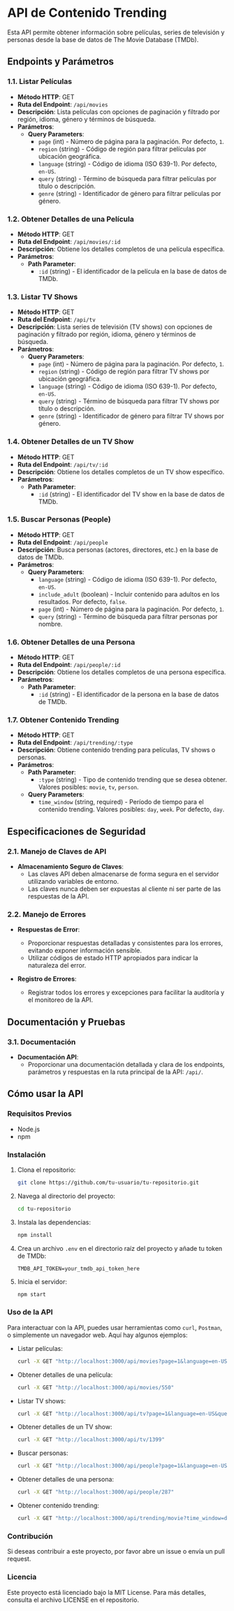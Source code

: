 # API de Contenido Trending

Esta API permite obtener información sobre películas, series de televisión y personas desde la base de datos de The Movie Database (TMDb). 

## Endpoints y Parámetros

### 1.1. Listar Películas
- **Método HTTP**: GET
- **Ruta del Endpoint**: `/api/movies`
- **Descripción**: Lista películas con opciones de paginación y filtrado por región, idioma, género y términos de búsqueda.
- **Parámetros**:
  - **Query Parameters**:
    - `page` (int) - Número de página para la paginación. Por defecto, `1`.
    - `region` (string) - Código de región para filtrar películas por ubicación geográfica.
    - `language` (string) - Código de idioma (ISO 639-1). Por defecto, `en-US`.
    - `query` (string) - Término de búsqueda para filtrar películas por título o descripción.
    - `genre` (string) - Identificador de género para filtrar películas por género.

### 1.2. Obtener Detalles de una Película
- **Método HTTP**: GET
- **Ruta del Endpoint**: `/api/movies/:id`
- **Descripción**: Obtiene los detalles completos de una película específica.
- **Parámetros**:
  - **Path Parameter**:
    - `:id` (string) - El identificador de la película en la base de datos de TMDb.

### 1.3. Listar TV Shows
- **Método HTTP**: GET
- **Ruta del Endpoint**: `/api/tv`
- **Descripción**: Lista series de televisión (TV shows) con opciones de paginación y filtrado por región, idioma, género y términos de búsqueda.
- **Parámetros**:
  - **Query Parameters**:
    - `page` (int) - Número de página para la paginación. Por defecto, `1`.
    - `region` (string) - Código de región para filtrar TV shows por ubicación geográfica.
    - `language` (string) - Código de idioma (ISO 639-1). Por defecto, `en-US`.
    - `query` (string) - Término de búsqueda para filtrar TV shows por título o descripción.
    - `genre` (string) - Identificador de género para filtrar TV shows por género.

### 1.4. Obtener Detalles de un TV Show
- **Método HTTP**: GET
- **Ruta del Endpoint**: `/api/tv/:id`
- **Descripción**: Obtiene los detalles completos de un TV show específico.
- **Parámetros**:
  - **Path Parameter**:
    - `:id` (string) - El identificador del TV show en la base de datos de TMDb.

### 1.5. Buscar Personas (People)
- **Método HTTP**: GET
- **Ruta del Endpoint**: `/api/people`
- **Descripción**: Busca personas (actores, directores, etc.) en la base de datos de TMDb.
- **Parámetros**:
  - **Query Parameters**:
    - `language` (string) - Código de idioma (ISO 639-1). Por defecto, `en-US`.
    - `include_adult` (boolean) - Incluir contenido para adultos en los resultados. Por defecto, `false`.
    - `page` (int) - Número de página para la paginación. Por defecto, `1`.
    - `query` (string) - Término de búsqueda para filtrar personas por nombre.

### 1.6. Obtener Detalles de una Persona
- **Método HTTP**: GET
- **Ruta del Endpoint**: `/api/people/:id`
- **Descripción**: Obtiene los detalles completos de una persona específica.
- **Parámetros**:
  - **Path Parameter**:
    - `:id` (string) - El identificador de la persona en la base de datos de TMDb.

### 1.7. Obtener Contenido Trending
- **Método HTTP**: GET
- **Ruta del Endpoint**: `/api/trending/:type`
- **Descripción**: Obtiene contenido trending para películas, TV shows o personas.
- **Parámetros**:
  - **Path Parameter**:
    - `:type` (string) - Tipo de contenido trending que se desea obtener. Valores posibles: `movie`, `tv`, `person`.
  - **Query Parameters**:
    - `time_window` (string, required) - Período de tiempo para el contenido trending. Valores posibles: `day`, `week`. Por defecto, `day`.

## Especificaciones de Seguridad

### 2.1. Manejo de Claves de API
- **Almacenamiento Seguro de Claves**:
  - Las claves API deben almacenarse de forma segura en el servidor utilizando variables de entorno.
  - Las claves nunca deben ser expuestas al cliente ni ser parte de las respuestas de la API.

### 2.2. Manejo de Errores
- **Respuestas de Error**:
  - Proporcionar respuestas detalladas y consistentes para los errores, evitando exponer información sensible.
  - Utilizar códigos de estado HTTP apropiados para indicar la naturaleza del error.

- **Registro de Errores**:
  - Registrar todos los errores y excepciones para facilitar la auditoría y el monitoreo de la API.

## Documentación y Pruebas

### 3.1. Documentación
- **Documentación API**:
  - Proporcionar una documentación detallada y clara de los endpoints, parámetros y respuestas en la ruta principal de la API: `/api/`.

## Cómo usar la API

### Requisitos Previos
- Node.js
- npm

### Instalación
1. Clona el repositorio:
    ```sh
    git clone https://github.com/tu-usuario/tu-repositorio.git
    ```
2. Navega al directorio del proyecto:
    ```sh
    cd tu-repositorio
    ```
3. Instala las dependencias:
    ```sh
    npm install
    ```
4. Crea un archivo `.env` en el directorio raíz del proyecto y añade tu token de TMDb:
    ```env
    TMDB_API_TOKEN=your_tmdb_api_token_here
    ```
5. Inicia el servidor:
    ```sh
    npm start
    ```

### Uso de la API
Para interactuar con la API, puedes usar herramientas como `curl`, `Postman`, o simplemente un navegador web. Aquí hay algunos ejemplos:

- Listar películas:
    ```sh
    curl -X GET "http://localhost:3000/api/movies?page=1&language=en-US&query=Inception"
    ```

- Obtener detalles de una película:
    ```sh
    curl -X GET "http://localhost:3000/api/movies/550"
    ```

- Listar TV shows:
    ```sh
    curl -X GET "http://localhost:3000/api/tv?page=1&language=en-US&query=Friends"
    ```

- Obtener detalles de un TV show:
    ```sh
    curl -X GET "http://localhost:3000/api/tv/1399"
    ```

- Buscar personas:
    ```sh
    curl -X GET "http://localhost:3000/api/people?page=1&language=en-US&query=Brad%20Pitt"
    ```

- Obtener detalles de una persona:
    ```sh
    curl -X GET "http://localhost:3000/api/people/287"
    ```

- Obtener contenido trending:
    ```sh
    curl -X GET "http://localhost:3000/api/trending/movie?time_window=day"
    ```

### Contribución
Si deseas contribuir a este proyecto, por favor abre un issue o envía un pull request.

### Licencia
Este proyecto está licenciado bajo la MIT License. Para más detalles, consulta el archivo LICENSE en el repositorio.

